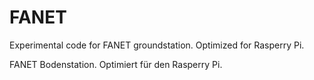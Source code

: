 # FANET
Experimental code for FANET groundstation. Optimized for Rasperry Pi.

FANET Bodenstation. Optimiert für den Rasperry Pi.

